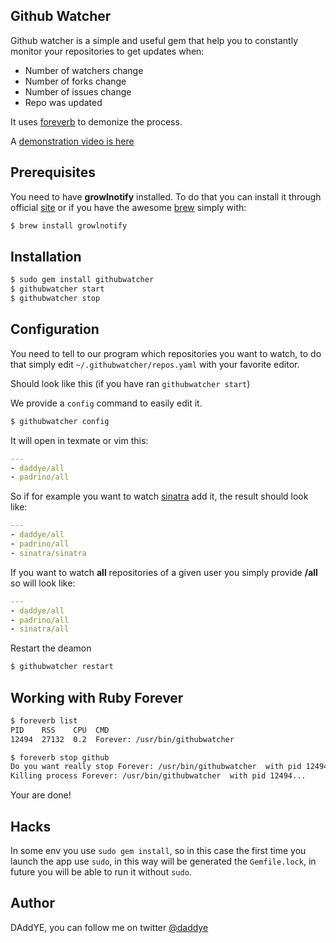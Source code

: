 ## Github Watcher

Github watcher is a simple and useful gem that help you to constantly monitor your repositories to get updates when:

* Number of watchers change
* Number of forks change
* Number of issues change
* Repo was updated

It uses [foreverb](https://github.com/DAddYE/foreverb) to demonize the process.

A [demonstration video is here](http://www.daddye.it/post/7275490125/github-growl)

## Prerequisites

You need to have **growlnotify** installed. To do that you can install it through official [site](http://growl.info) or
if you have the awesome [brew](https://github.com/mxcl/homebrew) simply with:

``` sh
$ brew install growlnotify
```

## Installation

``` sh
$ sudo gem install githubwatcher
$ githubwatcher start
$ githubwatcher stop
```

## Configuration

You need to tell to our program which repositories you want to watch, to do that simply edit ```~/.githubwatcher/repos.yaml```
with your favorite editor.

Should look like this (if you have ran ```githubwatcher start```)

We provide a `config` command to easily edit it.

``` sh
$ githubwatcher config
```

It will open in texmate or vim this:

``` yaml
---
- daddye/all
- padrino/all
```

So if for example you want to watch [sinatra](https://github.com/sinatra/sinatra) add it, the result should look like:

``` yaml
---
- daddye/all
- padrino/all
- sinatra/sinatra
```

If you want to watch **all** repositories of a given user you simply provide **/all** so will look like:

``` yaml
---
- daddye/all
- padrino/all
- sinatra/all
```

Restart the deamon

``` sh
$ githubwatcher restart
```

## Working with Ruby Forever

``` sh
$ foreverb list
PID    RSS    CPU  CMD
12494  27132  0.2  Forever: /usr/bin/githubwatcher

$ foreverb stop github
Do you want really stop Forever: /usr/bin/githubwatcher  with pid 12494? y
Killing process Forever: /usr/bin/githubwatcher  with pid 12494...
```

Your are done!

## Hacks

In some env you use `sudo gem install`, so in this case the first time you launch the app use `sudo`,
in this way will be generated the `Gemfile.lock`, in future you will be able to run it without `sudo`.

## Author

DAddYE, you can follow me on twitter [@daddye](http://twitter.com/daddye)